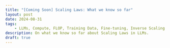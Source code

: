 ```yaml
---
title: "[Coming Soon] Scaling Laws: What we know so far"
layout: post
date: 2024-08-31
tags:
    - LLMs, Compute, FLOP, Training Data, Fine-tuning, Inverse Scaling Laws
description: On what we know so far about Scaling Laws in LLMs.
draft: true
---
```



